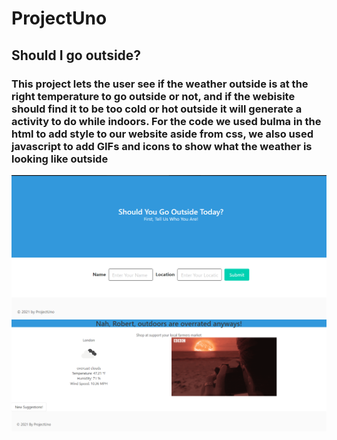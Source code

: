 # ProjectUno
## **Should I go outside?**
### This project lets the user see if the weather outside is at the right temperature  to go outside or not, and if the webisite should find it to be too cold or hot outside it will generate a activity to do while indoors. For the code we used bulma in the html to add style to our website aside from css, we also used javascript to add GIFs and icons to show what the weather is looking like outside
![screenshot](./assets/images/Site2.0.png)
![screenshot](./assets/images/site2.2.png)
